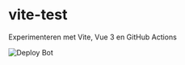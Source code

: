 # vite-test
Experimenteren met Vite, Vue 3 en GitHub Actions

![Deploy Bot](https://github.com/studio-fonkel/vite-test/workflows/Deployer%20Bot/badge.svg)
